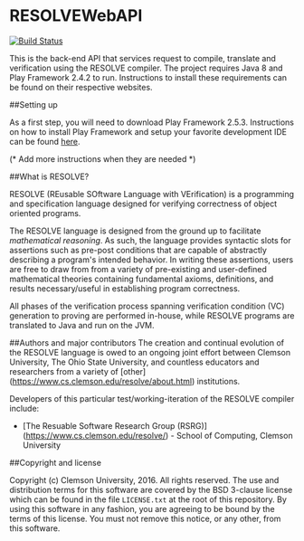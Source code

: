 RESOLVEWebAPI
==============
[![Build Status](https://travis-ci.org/ClemsonRSRG/RESOLVEWebAPI.svg?branch=master)](https://travis-ci.org/ClemsonRSRG/RESOLVEWebAPI)

This is the back-end API that services request to compile, translate and verification using the RESOLVE compiler. The project requires Java 8 and Play Framework 2.4.2 to run. Instructions to install these requirements can be found on their respective websites.

##Setting up

As a first step, you will need to download Play Framework 2.5.3. 
Instructions on how to install Play Framework and setup your favorite development IDE can be found [here](http://www.playframework.com/).

(* Add more instructions when they are needed *)

##What is RESOLVE?

RESOLVE (REusable SOftware Language with VErification) is a programming and
specification language designed for verifying correctness of object oriented
programs.

The RESOLVE language is designed from the ground up to facilitate *mathematical
reasoning*. As such, the language provides syntactic slots for assertions such
as pre-post conditions that are capable of abstractly describing a program's
intended behavior. In writing these assertions, users are free to draw from from
a variety of pre-existing and user-defined mathematical theories containing
fundamental axioms, definitions, and results necessary/useful in establishing
program correctness.

All phases of the verification process spanning verification condition (VC)
generation to proving are performed in-house, while RESOLVE programs are
translated to Java and run on the JVM.

##Authors and major contributors
The creation and continual evolution of the RESOLVE language is owed to an
ongoing joint effort between Clemson University, The Ohio State University, and
countless educators and researchers from a variety of [other]
(https://www.cs.clemson.edu/resolve/about.html) institutions.

Developers of this particular test/working-iteration of the RESOLVE compiler
include:

* [The Resuable Software Research Group (RSRG)]
(https://www.cs.clemson.edu/resolve/) - School of Computing, Clemson University

##Copyright and license

Copyright (c) Clemson University, 2016. All rights reserved. The use and
distribution terms for this software are covered by the BSD 3-clause license
which can be found in the file `LICENSE.txt` at the root of this repository.
By using this software in any fashion, you are agreeing to be bound by the terms
of this license. You must not remove this notice, or any other, from this
software.
